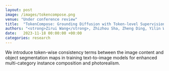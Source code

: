 ```yaml
---
layout: post
image: /images/tokencompose.png
venue: "Under conference review"
title:  "TokenCompose: Grounding Diffusion with Token-level Supervision"
authors: "<strong>Zirui Wang</strong>, Zhizhou Sha, Zheng Ding, Yilin Wang, Zhuowen Tu"
date:   2023-11-18 00:00:00 +00:00
categories: research
---
```

We introduce token-wise consistency terms between the image content and object segmentation maps in training text-to-image models for enhanced multi-category instance composition and photorealism.
